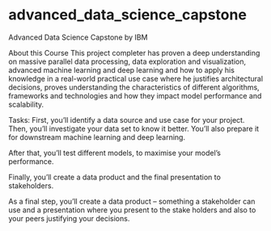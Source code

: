 # advanced_data_science_capstone
Advanced Data Science Capstone by IBM

About this Course
This project completer has proven a deep understanding on massive parallel data processing, data exploration and visualization, advanced machine learning and deep learning and how to apply his knowledge in a real-world practical use case where he justifies architectural decisions, proves understanding the characteristics of different algorithms, frameworks and technologies and how they impact model performance and scalability.

Tasks:
First, you’ll identify a data source and use case for your project. Then, you’ll investigate your data set to know it better. You’ll also prepare it for downstream machine learning and deep learning.

After that, you’ll test different models, to maximise your model’s performance.

Finally, you’ll create a data product and the final presentation to stakeholders.

As a final step, you’ll create a data product – something a stakeholder can use and a presentation where you present to the stake holders and also to your peers justifying your decisions.
